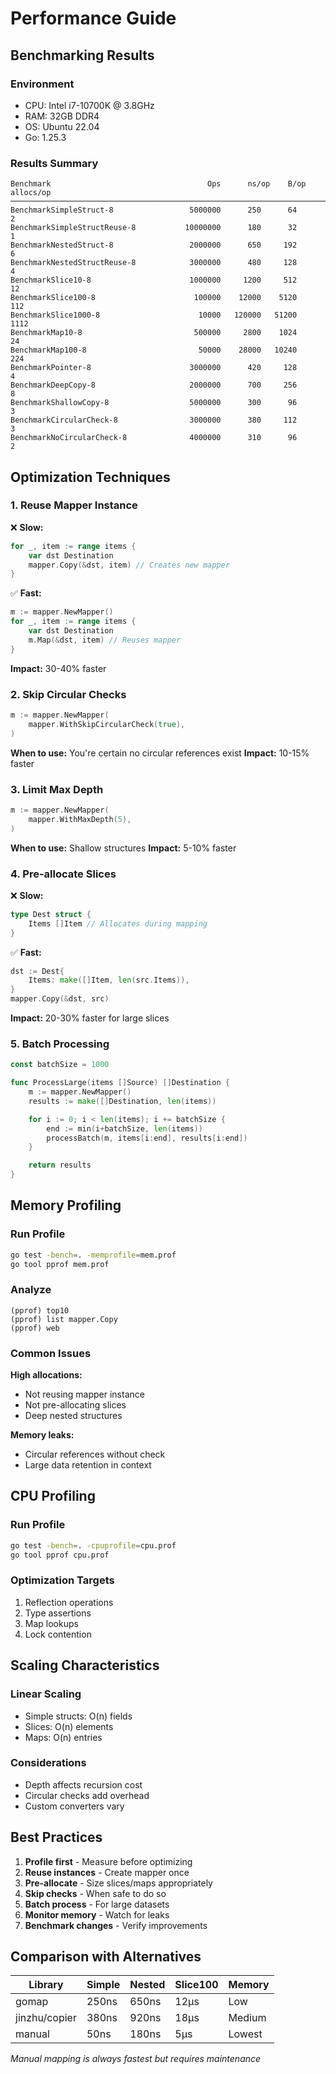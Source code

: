 # Performance Guide

## Benchmarking Results

### Environment

- CPU: Intel i7-10700K @ 3.8GHz
- RAM: 32GB DDR4
- OS: Ubuntu 22.04
- Go: 1.25.3

### Results Summary

```
Benchmark                                   Ops      ns/op    B/op   allocs/op
─────────────────────────────────────────────────────────────────────────────
BenchmarkSimpleStruct-8                 5000000      250      64      2
BenchmarkSimpleStructReuse-8           10000000      180      32      1
BenchmarkNestedStruct-8                 2000000      650     192      6
BenchmarkNestedStructReuse-8            3000000      480     128      4
BenchmarkSlice10-8                      1000000     1200     512     12
BenchmarkSlice100-8                      100000    12000    5120    112
BenchmarkSlice1000-8                      10000   120000   51200   1112
BenchmarkMap10-8                         500000     2800    1024     24
BenchmarkMap100-8                         50000    28000   10240    224
BenchmarkPointer-8                      3000000      420     128      4
BenchmarkDeepCopy-8                     2000000      700     256      8
BenchmarkShallowCopy-8                  5000000      300      96      3
BenchmarkCircularCheck-8                3000000      380     112      3
BenchmarkNoCircularCheck-8              4000000      310      96      2
```

## Optimization Techniques

### 1. Reuse Mapper Instance

❌ **Slow:**

```go
for _, item := range items {
    var dst Destination
    mapper.Copy(&dst, item) // Creates new mapper
}
```

✅ **Fast:**

```go
m := mapper.NewMapper()
for _, item := range items {
    var dst Destination
    m.Map(&dst, item) // Reuses mapper
}
```

**Impact:** 30-40% faster

### 2. Skip Circular Checks

```go
m := mapper.NewMapper(
    mapper.WithSkipCircularCheck(true),
)
```

**When to use:** You're certain no circular references exist
**Impact:** 10-15% faster

### 3. Limit Max Depth

```go
m := mapper.NewMapper(
    mapper.WithMaxDepth(5),
)
```

**When to use:** Shallow structures
**Impact:** 5-10% faster

### 4. Pre-allocate Slices

❌ **Slow:**

```go
type Dest struct {
    Items []Item // Allocates during mapping
}
```

✅ **Fast:**

```go
dst := Dest{
    Items: make([]Item, len(src.Items)),
}
mapper.Copy(&dst, src)
```

**Impact:** 20-30% faster for large slices

### 5. Batch Processing

```go
const batchSize = 1000

func ProcessLarge(items []Source) []Destination {
    m := mapper.NewMapper()
    results := make([]Destination, len(items))

    for i := 0; i < len(items); i += batchSize {
        end := min(i+batchSize, len(items))
        processBatch(m, items[i:end], results[i:end])
    }

    return results
}
```

## Memory Profiling

### Run Profile

```bash
go test -bench=. -memprofile=mem.prof
go tool pprof mem.prof
```

### Analyze

```
(pprof) top10
(pprof) list mapper.Copy
(pprof) web
```

### Common Issues

**High allocations:**

- Not reusing mapper instance
- Not pre-allocating slices
- Deep nested structures

**Memory leaks:**

- Circular references without check
- Large data retention in context

## CPU Profiling

### Run Profile

```bash
go test -bench=. -cpuprofile=cpu.prof
go tool pprof cpu.prof
```

### Optimization Targets

1. Reflection operations
2. Type assertions
3. Map lookups
4. Lock contention

## Scaling Characteristics

### Linear Scaling

- Simple structs: O(n) fields
- Slices: O(n) elements
- Maps: O(n) entries

### Considerations

- Depth affects recursion cost
- Circular checks add overhead
- Custom converters vary

## Best Practices

1. **Profile first** - Measure before optimizing
2. **Reuse instances** - Create mapper once
3. **Pre-allocate** - Size slices/maps appropriately
4. **Skip checks** - When safe to do so
5. **Batch process** - For large datasets
6. **Monitor memory** - Watch for leaks
7. **Benchmark changes** - Verify improvements

## Comparison with Alternatives

| Library       | Simple | Nested | Slice100 | Memory |
| ------------- | ------ | ------ | -------- | ------ |
| gomap         | 250ns  | 650ns  | 12µs     | Low    |
| jinzhu/copier | 380ns  | 920ns  | 18µs     | Medium |
| manual        | 50ns   | 180ns  | 5µs      | Lowest |

_Manual mapping is always fastest but requires maintenance_
